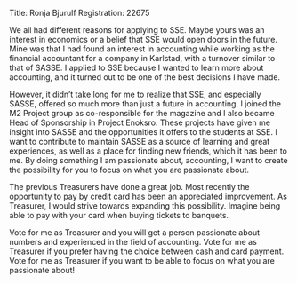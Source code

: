 Title: Ronja Bjurulf
Registration: 22675

We all had different reasons for applying to SSE. Maybe yours was an interest in economics or a belief that SSE would open doors in the future. Mine was that I had found an interest in accounting while working as the financial accountant for a company in Karlstad, with a turnover similar to that of SASSE. I applied to SSE because I wanted to learn more about accounting, and it turned out to be one of the best decisions I have made.

However, it didn’t take long for me to realize that SSE, and especially SASSE, offered so much more than just a future in accounting. I joined the M2 Project group as co-responsible for the magazine and I also became Head of Sponsorship in Project Enoksro. These projects have given me insight into SASSE and the opportunities it offers to the students at SSE. I want to contribute to maintain SASSE as a source of learning and great experiences, as well as a place for finding new friends, which it has been to me. By doing something I am passionate about, accounting, I want to create the possibility for you to focus on what you are passionate about.

The previous Treasurers have done a great job. Most recently the opportunity to pay by credit card has been an appreciated improvement. As Treasurer, I would strive towards expanding this possibility. Imagine being able to pay with your card when buying tickets to banquets.

Vote for me as Treasurer and you will get a person passionate about numbers and experienced in the field of accounting. Vote for me as Treasurer if you prefer having the choice between cash and card payment. Vote for me as Treasurer if you want to be able to focus on what you are passionate about!
